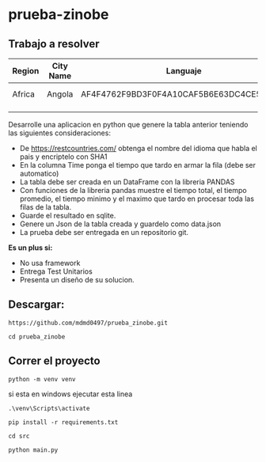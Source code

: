 # prueba-zinobe

## Trabajo a resolver
|Region | City Name |  Languaje | Time  |
|---|---|---|---|
|  Africa | Angola  |  AF4F4762F9BD3F0F4A10CAF5B6E63DC4CE543724 | 0.23 ms  |
|   |   |   |   |
|   |   |   |   |

Desarrolle una aplicacion en python que genere la tabla anterior teniendo las siguientes consideraciones:

- De https://restcountries.com/ obtenga el nombre del idioma que habla el pais y encriptelo con SHA1
- En la columna Time ponga el tiempo que tardo en armar la fila (debe ser automatico)
- La tabla debe ser creada en un DataFrame con la libreria PANDAS
- Con funciones de la libreria pandas muestre el tiempo total, el tiempo promedio, el tiempo minimo y el maximo que tardo en procesar toda las filas de la tabla.
- Guarde el resultado en sqlite.
- Genere un Json de la tabla creada y guardelo como data.json
- La prueba debe ser entregada en un repositorio git.



**Es un plus si:**
* No usa framework
* Entrega Test Unitarios
* Presenta un diseño de su solucion.

## Descargar:

```
https://github.com/mdmd0497/prueba_zinobe.git
```

```
cd prueba_zinobe
```


## Correr el proyecto

```
python -m venv venv 
```
si esta en windows ejecutar esta linea
```
.\venv\Scripts\activate
```
```
pip install -r requirements.txt
```
```
cd src
```

```
python main.py
```




